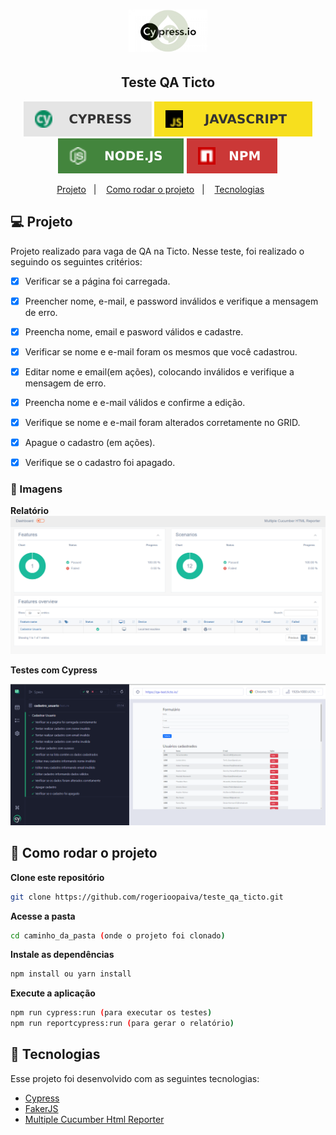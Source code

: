 
<h1 align="center">
  <img src=".github/cypress_cucumber.png" width=25% alt="banner" />
  </h1>

<h2 align="center">
  Teste QA Ticto
</h2>

<p align="center">
<img alt="badge react" src=".github/badge-cypress.svg">
<img alt="badge typescript" src=".github/badge-javascript.svg">
<img alt="badge vite" src=".github/badge-node.svg">
<img alt="badge figma" src=".github/badge-npm.svg">
</p>


<p align="center">
  <a href="#-projeto">Projeto</a>&nbsp;&nbsp;&nbsp;|&nbsp;&nbsp;&nbsp;
  <a href="#-como-rodar-o-projeto">Como rodar o projeto</a>&nbsp;&nbsp;&nbsp;|&nbsp;&nbsp;&nbsp;
  <a href="#-tecnologias">Tecnologias</a>&nbsp;&nbsp;&nbsp;&nbsp;&nbsp;&nbsp;
</p>

## 💻 Projeto

Projeto realizado para vaga de QA na Ticto. Nesse teste, foi realizado o seguindo os seguintes critérios:

- [x] Verificar se a página foi carregada.
- [x] Preencher nome, e-mail, e password inválidos e verifique a mensagem de erro.
- [x] Preencha nome, email e pasword válidos e cadastre.
- [x] Verificar se nome e e-mail foram os mesmos que você cadastrou.
- [x] Editar nome e email(em ações), colocando inválidos e verifique a mensagem de erro.
- [x] Preencha nome e e-mail válidos e confirme a edição.
- [x] Verifique se nome e e-mail foram alterados corretamente no GRID.
- [x] Apague o cadastro (em ações).
- [x] Verifique se o cadastro foi apagado.



### 📸 Imagens

**Relatório**
<img src=".github/relatorio_cucumber_cypress.png" alt="Imagem do relatório Cucumber com Cypress" />

**Testes com Cypress**

<img src=".github/teste_cypress.png" alt="Imagem dos testes com Cypress" />

## 🧭 Como rodar o projeto

**Clone este repositório**

```bash
git clone https://github.com/rogerioopaiva/teste_qa_ticto.git
```

**Acesse a pasta**

```bash
cd caminho_da_pasta (onde o projeto foi clonado)
```

**Instale as dependências**

```bash
npm install ou yarn install
```

**Execute a aplicação**

```bash
npm run cypress:run (para executar os testes)
npm run reportcypress:run (para gerar o relatório)
```

## 🚀 Tecnologias

Esse projeto foi desenvolvido com as seguintes tecnologias:

- [Cypress](https://www.cypress.io/)
- [FakerJS](https://fakerjs.dev/guide/)
- [Multiple Cucumber Html Reporter](https://www.npmjs.com/package/multiple-cucumber-html-reporter/)

